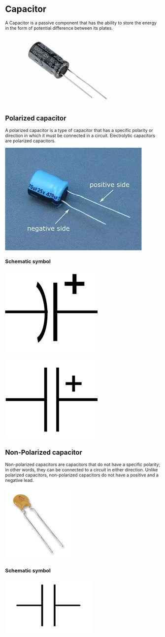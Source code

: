 # Capacitor
A Capacitor is a passive component that has the ability to store the energy in the form of potential difference between its plates.

![capacitor](./assets/capacitor.jpg)

## Polarized capacitor
A polarized capacitor is a type of capacitor that has a specific polarity or direction in which it must be connected in a circuit. Electrolytic capacitors are polarized capacitors.

![capacitor-polarity](./assets/capacitor-polarity.webp)

### Schematic symbol

![polarized capacitor symbol](./assets/polarized-capacitor-symbol.png)

![polarized capacitor symbol 2](./assets/polarized-capacitor-symbol-2.png)

## Non-Polarized capacitor
Non-polarized capacitors are capacitors that do not have a specific polarity; in other words, they can be connected to a circuit in either direction. Unlike polarized capacitors, non-polarized capacitors do not have a positive and a negative lead.

![ceramic capacitor](./assets/ceramic-capacitor.jpeg)

### Schematic symbol

![capacitor symbol](./assets/capacitor-symbol.png)

